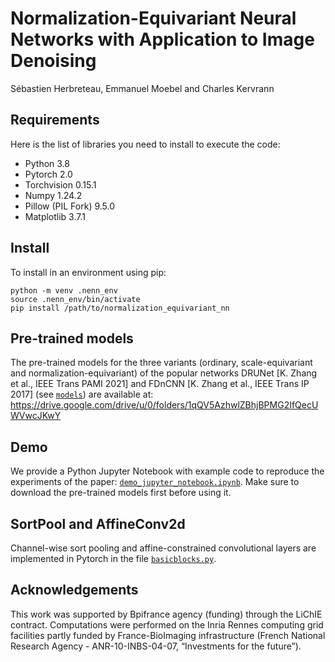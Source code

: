 # Normalization-Equivariant Neural Networks with Application to Image Denoising
Sébastien Herbreteau, Emmanuel Moebel and Charles Kervrann

## Requirements

Here is the list of libraries you need to install to execute the code:
* Python 3.8
* Pytorch 2.0
* Torchvision 0.15.1
* Numpy 1.24.2
* Pillow (PIL Fork) 9.5.0
* Matplotlib 3.7.1

## Install

To install in an environment using pip:

```
python -m venv .nenn_env
source .nenn_env/bin/activate
pip install /path/to/normalization_equivariant_nn
```

## Pre-trained models

The pre-trained models for the three variants (ordinary, scale-equivariant and normalization-equivariant) of the popular networks DRUNet [K. Zhang et al., IEEE Trans PAMI 2021] and FDnCNN [K. Zhang et al., IEEE Trans IP 2017] (see [`models`](models/)) are available at: 
https://drive.google.com/drive/u/0/folders/1qQV5AzhwlZBhjBPMG2IfQecUWVwcJKwY

## Demo

We provide a Python Jupyter Notebook with example code to reproduce the experiments of the paper: [`demo_jupyter_notebook.ipynb`](demo_jupyter_notebook.ipynb). Make sure to download the pre-trained models first before using it.

## SortPool and AffineConv2d

Channel-wise sort pooling and affine-constrained convolutional layers are implemented in Pytorch in the file [`basicblocks.py`](models/basicblocks.py).

## Acknowledgements

This work was supported by Bpifrance agency (funding) through the LiChIE contract. Computations  were performed on the Inria Rennes computing grid facilities partly funded by France-BioImaging infrastructure (French National Research Agency - ANR-10-INBS-04-07, “Investments for the future”).
